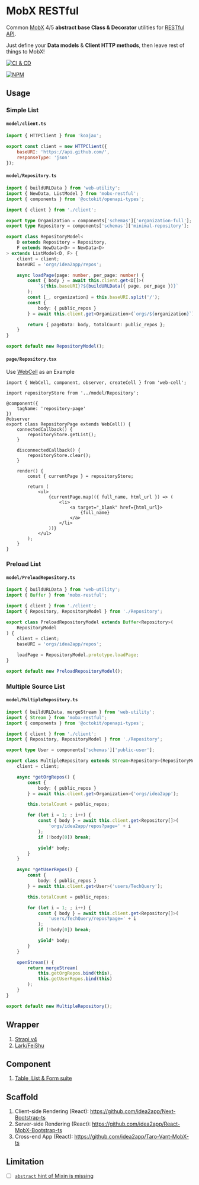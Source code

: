 # MobX RESTful

Common [MobX][1] 4/5 **abstract base Class & Decorator** utilities for [RESTful API][2].

Just define your **Data models** & **Client HTTP methods**, then leave rest of things to MobX!

[![CI & CD](https://github.com/idea2app/MobX-RESTful/actions/workflows/main.yml/badge.svg)][3]

[![NPM](https://nodei.co/npm/mobx-restful.png?downloads=true&downloadRank=true&stars=true)][4]

## Usage

### Simple List

#### `model/client.ts`

```javascript
import { HTTPClient } from 'koajax';

export const client = new HTTPClient({
    baseURI: 'https://api.github.com/',
    responseType: 'json'
});
```

#### `model/Repository.ts`

```typescript
import { buildURLData } from 'web-utility';
import { NewData, ListModel } from 'mobx-restful';
import { components } from '@octokit/openapi-types';

import { client } from './client';

export type Organization = components['schemas']['organization-full'];
export type Repository = components['schemas']['minimal-repository'];

export class RepositoryModel<
    D extends Repository = Repository,
    F extends NewData<D> = NewData<D>
> extends ListModel<D, F> {
    client = client;
    baseURI = 'orgs/idea2app/repos';

    async loadPage(page: number, per_page: number) {
        const { body } = await this.client.get<D[]>(
            `${this.baseURI}?${buildURLData({ page, per_page })}`
        );
        const [_, organization] = this.baseURI.split('/');
        const {
            body: { public_repos }
        } = await this.client.get<Organization>(`orgs/${organization}`);

        return { pageData: body, totalCount: public_repos };
    }
}

export default new RepositoryModel();
```

#### `page/Repository.tsx`

Use [WebCell][5] as an Example

```tsx
import { WebCell, component, observer, createCell } from 'web-cell';

import repositoryStore from '../model/Repository';

@component({
    tagName: 'repository-page'
})
@observer
export class RepositoryPage extends WebCell() {
    connectedCallback() {
        repositoryStore.getList();
    }

    disconnectedCallback() {
        repositoryStore.clear();
    }

    render() {
        const { currentPage } = repositoryStore;

        return (
            <ul>
                {currentPage.map(({ full_name, html_url }) => (
                    <li>
                        <a target="_blank" href={html_url}>
                            {full_name}
                        </a>
                    </li>
                ))}
            </ul>
        );
    }
}
```

### Preload List

#### `model/PreloadRepository.ts`

```typescript
import { buildURLData } from 'web-utility';
import { Buffer } from 'mobx-restful';

import { client } from './client';
import { Repository, RepositoryModel } from './Repository';

export class PreloadRepositoryModel extends Buffer<Repository>(
    RepositoryModel
) {
    client = client;
    baseURI = 'orgs/idea2app/repos';

    loadPage = RepositoryModel.prototype.loadPage;
}

export default new PreloadRepositoryModel();
```

### Multiple Source List

#### `model/MultipleRepository.ts`

```typescript
import { buildURLData, mergeStream } from 'web-utility';
import { Stream } from 'mobx-restful';
import { components } from '@octokit/openapi-types';

import { client } from './client';
import { Repository, RepositoryModel } from './Repository';

export type User = components['schemas']['public-user'];

export class MultipleRepository extends Stream<Repository>(RepositoryModel) {
    client = client;

    async *getOrgRepos() {
        const {
            body: { public_repos }
        } = await this.client.get<Organization>('orgs/idea2app');

        this.totalCount = public_repos;

        for (let i = 1; ; i++) {
            const { body } = await this.client.get<Repository[]>(
                'orgs/idea2app/repos?page=' + i
            );
            if (!body[0]) break;

            yield* body;
        }
    }

    async *getUserRepos() {
        const {
            body: { public_repos }
        } = await this.client.get<User>('users/TechQuery');

        this.totalCount = public_repos;

        for (let i = 1; ; i++) {
            const { body } = await this.client.get<Repository[]>(
                'users/TechQuery/repos?page=' + i
            );
            if (!body[0]) break;

            yield* body;
        }
    }

    openStream() {
        return mergeStream(
            this.getOrgRepos.bind(this),
            this.getUserRepos.bind(this)
        );
    }
}

export default new MultipleRepository();
```

## Wrapper

1. [Strapi v4](https://github.com/idea2app/MobX-RESTful/blob/main/wrapper/Strapi)
2. [Lark/FeiShu](https://github.com/idea2app/MobX-Lark)

## Component

1. [Table, List & Form suite](https://github.com/idea2app/MobX-RESTful-table)

## Scaffold

1.  Client-side Rendering (React): https://github.com/idea2app/Next-Bootstrap-ts
2.  Server-side Rendering (React): https://github.com/idea2app/React-MobX-Bootstrap-ts
3.  Cross-end App (React): https://github.com/idea2app/Taro-Vant-MobX-ts

## Limitation

-   [ ] [`abstract` hint of Mixin is missing][6]

[1]: https://mobx.js.org/
[2]: https://en.wikipedia.org/wiki/Representational_state_transfer
[3]: https://github.com/idea2app/MobX-RESTful/actions/workflows/main.yml
[4]: https://nodei.co/npm/mobx-restful/
[5]: https://github.com/EasyWebApp/WebCell
[6]: https://github.com/microsoft/TypeScript/issues/39752#issuecomment-1239810720
